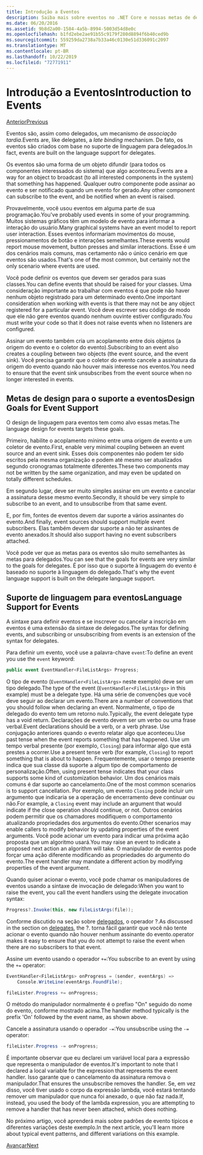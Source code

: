 ```yaml
---
title: Introdução a Eventos
description: Saiba mais sobre eventos no .NET Core e nossas metas de design de linguagem para eventos nesta visão geral.
ms.date: 06/20/2016
ms.assetid: 9b8d2a00-1584-4a5b-8994-5003d54d8e0c
ms.openlocfilehash: b1fd2ebe2ae91b55c9179f280d8894f6b40ced9b
ms.sourcegitcommit: 559259da2738a7b33a46c0130e51d336091c2097
ms.translationtype: MT
ms.contentlocale: pt-BR
ms.lasthandoff: 10/22/2019
ms.locfileid: "72771911"
---
```

# <a name="introduction-to-events"></a><span data-ttu-id="1e84f-103">Introdução a Eventos</span><span class="sxs-lookup"><span data-stu-id="1e84f-103">Introduction to Events</span></span>

[<span data-ttu-id="1e84f-104">Anterior</span><span class="sxs-lookup"><span data-stu-id="1e84f-104">Previous</span></span>](delegates-patterns.md)

<span data-ttu-id="1e84f-105">Eventos são, assim como delegados, um mecanismo de *associação tardia*.</span><span class="sxs-lookup"><span data-stu-id="1e84f-105">Events are, like delegates, a *late binding* mechanism.</span></span> <span data-ttu-id="1e84f-106">De fato, os eventos são criados com base no suporte de linguagem para delegados.</span><span class="sxs-lookup"><span data-stu-id="1e84f-106">In fact, events are built on the language support for delegates.</span></span>

<span data-ttu-id="1e84f-107">Os eventos são uma forma de um objeto difundir (para todos os componentes interessados do sistema) que algo aconteceu.</span><span class="sxs-lookup"><span data-stu-id="1e84f-107">Events are a way for an object to broadcast (to all interested components in the system) that something has happened.</span></span> <span data-ttu-id="1e84f-108">Qualquer outro componente pode assinar ao evento e ser notificado quando um evento for gerado.</span><span class="sxs-lookup"><span data-stu-id="1e84f-108">Any other component can subscribe to the event, and be notified when an event is raised.</span></span>

<span data-ttu-id="1e84f-109">Provavelmente, você usou eventos em alguma parte de sua programação.</span><span class="sxs-lookup"><span data-stu-id="1e84f-109">You've probably used events in some of your programming.</span></span> <span data-ttu-id="1e84f-110">Muitos sistemas gráficos têm um modelo de evento para informar a interação do usuário.</span><span class="sxs-lookup"><span data-stu-id="1e84f-110">Many graphical systems have an event model to report user interaction.</span></span> <span data-ttu-id="1e84f-111">Esses eventos informariam movimentos do mouse, pressionamentos de botão e interações semelhantes.</span><span class="sxs-lookup"><span data-stu-id="1e84f-111">These events would report mouse movement, button presses and similar interactions.</span></span> <span data-ttu-id="1e84f-112">Esse é um dos cenários mais comuns, mas certamento não o único cenário em que eventos são usados.</span><span class="sxs-lookup"><span data-stu-id="1e84f-112">That's one of the most common, but certainly not the only scenario where events are used.</span></span>

<span data-ttu-id="1e84f-113">Você pode definir os eventos que devem ser gerados para suas classes.</span><span class="sxs-lookup"><span data-stu-id="1e84f-113">You can define events that should be raised for your classes.</span></span> <span data-ttu-id="1e84f-114">Uma consideração importante ao trabalhar com eventos é que pode não haver nenhum objeto registrado para um determinado evento.</span><span class="sxs-lookup"><span data-stu-id="1e84f-114">One important consideration when working with events is that there may not be any object registered for a particular event.</span></span> <span data-ttu-id="1e84f-115">Você deve escrever seu código de modo que ele não gere eventos quando nenhum ouvinte estiver configurado.</span><span class="sxs-lookup"><span data-stu-id="1e84f-115">You must write your code so that it does not raise events when no listeners are configured.</span></span>

<span data-ttu-id="1e84f-116">Assinar um evento também cria um acoplamento entre dois objetos (a origem do evento e o coletor do evento).</span><span class="sxs-lookup"><span data-stu-id="1e84f-116">Subscribing to an event also creates a coupling between two objects (the event source, and the event sink).</span></span> <span data-ttu-id="1e84f-117">Você precisa garantir que o coletor do evento cancele a assinatura da origem do evento quando não houver mais interesse nos eventos.</span><span class="sxs-lookup"><span data-stu-id="1e84f-117">You need to ensure that the event sink unsubscribes from the event source when no longer interested in events.</span></span>

## <a name="design-goals-for-event-support"></a><span data-ttu-id="1e84f-118">Metas de design para o suporte a eventos</span><span class="sxs-lookup"><span data-stu-id="1e84f-118">Design Goals for Event Support</span></span>

<span data-ttu-id="1e84f-119">O design de linguagem para eventos tem como alvo essas metas.</span><span class="sxs-lookup"><span data-stu-id="1e84f-119">The language design for events targets these goals.</span></span>

<span data-ttu-id="1e84f-120">Primeiro, habilite o acoplamento mínimo entre uma origem de evento e um coletor de evento.</span><span class="sxs-lookup"><span data-stu-id="1e84f-120">First, enable very minimal coupling between an event source and an event sink.</span></span> <span data-ttu-id="1e84f-121">Esses dois componentes não podem ter sido escritos pela mesma organização e podem até mesmo ser atualizados segundo cronogramas totalmente diferentes.</span><span class="sxs-lookup"><span data-stu-id="1e84f-121">These two components may not be written by the same organization, and may even be updated on totally different schedules.</span></span>

<span data-ttu-id="1e84f-122">Em segundo lugar, deve ser muito simples assinar em um evento e cancelar a assinatura desse mesmo evento.</span><span class="sxs-lookup"><span data-stu-id="1e84f-122">Secondly, it should be very simple to subscribe to an event, and to unsubscribe from that same event.</span></span>

<span data-ttu-id="1e84f-123">E, por fim, fontes de eventos devem dar suporte a vários assinantes do evento.</span><span class="sxs-lookup"><span data-stu-id="1e84f-123">And finally, event sources should support multiple event subscribers.</span></span> <span data-ttu-id="1e84f-124">Elas também devem dar suporte a não ter assinantes de evento anexados.</span><span class="sxs-lookup"><span data-stu-id="1e84f-124">It should also support having no event subscribers attached.</span></span>

<span data-ttu-id="1e84f-125">Você pode ver que as metas para os eventos são muito semelhantes às metas para delegados.</span><span class="sxs-lookup"><span data-stu-id="1e84f-125">You can see that the goals for events are very similar to the goals for delegates.</span></span>
<span data-ttu-id="1e84f-126">É por isso que o suporte à linguagem do evento é baseado no suporte à linguagem do delegado.</span><span class="sxs-lookup"><span data-stu-id="1e84f-126">That's why the event language support is built on the delegate language support.</span></span>

## <a name="language-support-for-events"></a><span data-ttu-id="1e84f-127">Suporte de linguagem para eventos</span><span class="sxs-lookup"><span data-stu-id="1e84f-127">Language Support for Events</span></span>

<span data-ttu-id="1e84f-128">A sintaxe para definir eventos e se inscrever ou cancelar a inscrição em eventos é uma extensão da sintaxe de delegados.</span><span class="sxs-lookup"><span data-stu-id="1e84f-128">The syntax for defining events, and subscribing or unsubscribing from events is an extension of the syntax for delegates.</span></span>

<span data-ttu-id="1e84f-129">Para definir um evento, você use a palavra-chave `event`:</span><span class="sxs-lookup"><span data-stu-id="1e84f-129">To define an event you use the `event` keyword:</span></span>

```csharp
public event EventHandler<FileListArgs> Progress;
```

<span data-ttu-id="1e84f-130">O tipo de evento (`EventHandler<FileListArgs>` neste exemplo) deve ser um tipo delegado.</span><span class="sxs-lookup"><span data-stu-id="1e84f-130">The type of the event (`EventHandler<FileListArgs>` in this example) must be a delegate type.</span></span> <span data-ttu-id="1e84f-131">Há uma série de convenções que você deve seguir ao declarar um evento.</span><span class="sxs-lookup"><span data-stu-id="1e84f-131">There are a number of conventions that you should follow when declaring an event.</span></span> <span data-ttu-id="1e84f-132">Normalmente, o tipo de delegado do evento tem um retorno nulo.</span><span class="sxs-lookup"><span data-stu-id="1e84f-132">Typically, the event delegate type has a void return.</span></span>
<span data-ttu-id="1e84f-133">Declarações de evento devem ser um verbo ou uma frase verbal.</span><span class="sxs-lookup"><span data-stu-id="1e84f-133">Event declarations should be a verb, or a verb phrase.</span></span>
<span data-ttu-id="1e84f-134">Use conjugação anteriores quando o evento relatar algo que aconteceu.</span><span class="sxs-lookup"><span data-stu-id="1e84f-134">Use past tense when the event reports something that has happened.</span></span> <span data-ttu-id="1e84f-135">Use um tempo verbal presente (por exemplo, `Closing`) para informar algo que está prestes a ocorrer.</span><span class="sxs-lookup"><span data-stu-id="1e84f-135">Use a present tense verb (for example, `Closing`) to report something that is about to happen.</span></span> <span data-ttu-id="1e84f-136">Frequentemente, usar o tempo presente indica que sua classe dá suporte a algum tipo de comportamento de personalização.</span><span class="sxs-lookup"><span data-stu-id="1e84f-136">Often, using present tense indicates that your class supports some kind of customization behavior.</span></span> <span data-ttu-id="1e84f-137">Um dos cenários mais comuns é dar suporte ao cancelamento.</span><span class="sxs-lookup"><span data-stu-id="1e84f-137">One of the most common scenarios is to support cancellation.</span></span> <span data-ttu-id="1e84f-138">Por exemplo, um evento `Closing` pode incluir um argumento que indicaria se a operação de encerramento deve continuar ou não.</span><span class="sxs-lookup"><span data-stu-id="1e84f-138">For example, a `Closing` event may include an argument that would indicate if the close operation should continue, or not.</span></span>  <span data-ttu-id="1e84f-139">Outros cenários podem permitir que os chamadores modifiquem o comportamento atualizando propriedades dos argumentos do evento.</span><span class="sxs-lookup"><span data-stu-id="1e84f-139">Other scenarios may enable callers to modify behavior by updating properties of the event arguments.</span></span> <span data-ttu-id="1e84f-140">Você pode acionar um evento para indicar uma próxima ação proposta que um algoritmo usará.</span><span class="sxs-lookup"><span data-stu-id="1e84f-140">You may raise an event to indicate a proposed next action an algorithm will take.</span></span> <span data-ttu-id="1e84f-141">O manipulador de eventos pode forçar uma ação diferente modificando as propriedades do argumento do evento.</span><span class="sxs-lookup"><span data-stu-id="1e84f-141">The event handler may mandate a different action by modifying  properties of the event argument.</span></span>

<span data-ttu-id="1e84f-142">Quando quiser acionar o evento, você pode chamar os manipuladores de eventos usando a sintaxe de invocação de delegado:</span><span class="sxs-lookup"><span data-stu-id="1e84f-142">When you want to raise the event, you call the event handlers using the delegate invocation syntax:</span></span>

```csharp
Progress?.Invoke(this, new FileListArgs(file));
```

<span data-ttu-id="1e84f-143">Conforme discutido na seção sobre [delegados](delegates-patterns.md), o operador ?.</span><span class="sxs-lookup"><span data-stu-id="1e84f-143">As discussed in the section on [delegates](delegates-patterns.md), the ?.</span></span>
<span data-ttu-id="1e84f-144">torna fácil garantir que você não tente acionar o evento quando não houver nenhum assinante do evento.</span><span class="sxs-lookup"><span data-stu-id="1e84f-144">operator makes it easy to ensure that you do not attempt to raise the event when there are no subscribers to that event.</span></span>
 
<span data-ttu-id="1e84f-145">Assine um evento usando o operador `+=`:</span><span class="sxs-lookup"><span data-stu-id="1e84f-145">You subscribe to an event by using the `+=` operator:</span></span>

```csharp
EventHandler<FileListArgs> onProgress = (sender, eventArgs) => 
    Console.WriteLine(eventArgs.FoundFile);

fileLister.Progress += onProgress;
```

<span data-ttu-id="1e84f-146">O método do manipulador normalmente é o prefixo "On" seguido do nome do evento, conforme mostrado acima.</span><span class="sxs-lookup"><span data-stu-id="1e84f-146">The handler method typically is the prefix 'On' followed by the event name, as shown above.</span></span>

<span data-ttu-id="1e84f-147">Cancele a assinatura usando o operador `-=`:</span><span class="sxs-lookup"><span data-stu-id="1e84f-147">You unsubscribe using the `-=` operator:</span></span>

```csharp
fileLister.Progress -= onProgress;
```

<span data-ttu-id="1e84f-148">É importante observar que eu declarei um variável local para a expressão que representa o manipulador de eventos.</span><span class="sxs-lookup"><span data-stu-id="1e84f-148">It's important to note that I declared a local variable for the expression that represents the event handler.</span></span> <span data-ttu-id="1e84f-149">Isso garante que o cancelamento da assinatura remova o manipulador.</span><span class="sxs-lookup"><span data-stu-id="1e84f-149">That ensures the unsubscribe removes the handler.</span></span>
<span data-ttu-id="1e84f-150">Se, em vez disso, você tiver usado o corpo da expressão lambda, você estará tentando remover um manipulador que nunca foi anexado, o que não faz nada.</span><span class="sxs-lookup"><span data-stu-id="1e84f-150">If, instead, you used the body of the lambda expression, you are attempting to remove a handler that has never been attached, which does nothing.</span></span>

<span data-ttu-id="1e84f-151">No próximo artigo, você aprenderá mais sobre padrões de evento típicos e diferentes variações deste exemplo.</span><span class="sxs-lookup"><span data-stu-id="1e84f-151">In the next article, you'll learn more about typical event patterns, and different variations on this example.</span></span>

[<span data-ttu-id="1e84f-152">Avançar</span><span class="sxs-lookup"><span data-stu-id="1e84f-152">Next</span></span>](event-pattern.md)
